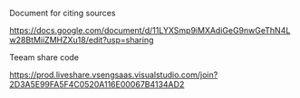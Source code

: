 Document for citing sources 

https://docs.google.com/document/d/11LYXSmp9iMXAdiGeG9nwGeThN4Lw28BtMiiZMHZXu18/edit?usp=sharing

Teeam share code

https://prod.liveshare.vsengsaas.visualstudio.com/join?2D3A5E99FA5F4C0520A116E00067B4134AD2 